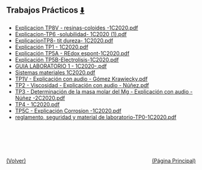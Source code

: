 
<html>
<body>
<h2>Trabajos Prácticos <a href="https://downgit.github.io/#/home?url=https://github.com/Apuntes-FIUBA/Apuntes-Electronica/tree/main/83 - Química/8301 - Quimica/Trabajos Prácticos" style="font-size:20px">  ⬇️ </a></h2>
<ul>
    <li><a href="Explicacion TP8V - resinas-coloides -1C2020.pdf">Explicacion TP8V - resinas-coloides -1C2020.pdf</a></li>
    <li><a href="Explicacion-TP6 -solubilidad- 1C2020 (1).pdf">Explicacion-TP6 -solubilidad- 1C2020 (1).pdf</a></li>
    <li><a href="ExplicacionTP8- tit dureza- 1C2020.pdf">ExplicacionTP8- tit dureza- 1C2020.pdf</a></li>
    <li><a href="Explicación TP1 - 1C2020.pdf">Explicación TP1 - 1C2020.pdf</a></li>
    <li><a href="Explicación TP5A - REdox espont-1C2020.pdf">Explicación TP5A - REdox espont-1C2020.pdf</a></li>
    <li><a href="Explicación TP5B-Electrolisis-1C2020.pdf">Explicación TP5B-Electrolisis-1C2020.pdf</a></li>
    <li><a href="GUIA LABORATORIO 1 - 1C2020-.pdf">GUIA LABORATORIO 1 - 1C2020-.pdf</a></li>
    <li><a href="Sistemas materiales 1C2020.pdf">Sistemas materiales 1C2020.pdf</a></li>
    <li><a href="TP1V - Explicación con audio - Gómez Krawiecky.pdf">TP1V - Explicación con audio - Gómez Krawiecky.pdf</a></li>
    <li><a href="TP2 - Viscosidad - Explicación con audio - Núñez.pdf">TP2 - Viscosidad - Explicación con audio - Núñez.pdf</a></li>
    <li><a href="TP3 - Determinación de la masa molar del Mg - Explicación con audio - Núñez -2C2020.pdf">TP3 - Determinación de la masa molar del Mg - Explicación con audio - Núñez -2C2020.pdf</a></li>
    <li><a href="TP4 - 1C2020.pdf">TP4 - 1C2020.pdf</a></li>
    <li><a href="TP5C - Explicación Corrosion -1C2020.pdf">TP5C - Explicación Corrosion -1C2020.pdf</a></li>
    <li><a href="reglamento, seguridad y material de laboratorio-TP0-1C2020.pdf">reglamento, seguridad y material de laboratorio-TP0-1C2020.pdf</a></li>
</ul>
</body>
</html>








<br><br><br><br><br><a href="../" style="float: left">(Volver)</a> <a href="https://apuntes-fiuba.github.io/Apuntes-Electronica" style="float: right">(Página Principal)</a>
